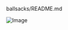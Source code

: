 ballsacks/README.md


![Image](https://github.com/user-attachments/assets/3d0487c6-9f3e-4fd7-95bb-4c9f231c543e)
